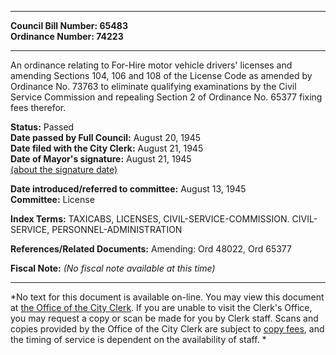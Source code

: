 * * * * *  
  
**Council Bill Number: [](#h0)[](#h2)65483**   
**Ordinance Number: 74223**  
  
* * * * *  
  
An ordinance relating to For-Hire motor vehicle drivers' licenses and amending Sections 104, 106 and 108 of the License Code as amended by Ordinance No. 73763 to eliminate qualifying examinations by the Civil Service Commission and repealing Section 2 of Ordinance No. 65377 fixing fees therefor.  
  
**Status:** Passed   
**Date passed by Full Council:** August 20, 1945   
**Date filed with the City Clerk:** August 21, 1945   
**Date of Mayor's signature:** August 21, 1945   
[(about the signature date)](/~public/approvaldate.htm)   
  
  
**Date introduced/referred to committee:** August 13, 1945   
**Committee:** License   
  
**Index Terms:** TAXICABS, LICENSES, CIVIL-SERVICE-COMMISSION. CIVIL-SERVICE, PERSONNEL-ADMINISTRATION  
  
**References/Related Documents:** Amending: Ord 48022, Ord 65377  
  
**Fiscal Note:** *(No fiscal note available at this time)*  
  
* * * * *  
  
*No text for this document is available on-line. You may view this document at [the Office of the City Clerk](http://www.seattle.gov/leg/clerk/contactUs.htm). If you are unable to visit the Clerk's Office, you may request a copy or scan be made for you by Clerk staff. Scans and copies provided by the Office of the City Clerk are subject to [copy fees](http://clerk.seattle.gov/~public/clerkfees.htm), and the timing of service is dependent on the availability of staff. *  
  
  
